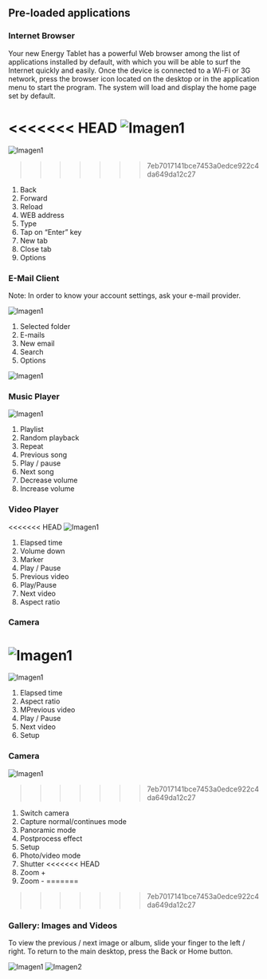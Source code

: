 ## Pre-loaded applications

### Internet Browser
Your new Energy Tablet has a powerful Web browser among the list of applications installed by default, with which you will be able to surf the Internet quickly and easily. Once the device is connected to a Wi-Fi or 3G network, press the browser icon located on the desktop or in the application menu to start the program. The system will load and display the home page set by default.


<<<<<<< HEAD
![Imagen1](http://static.energysistem.com/images/manuals/39935/5375cf00a728a.jpg)
=======
![Imagen1](http://static.energysistem.com/images/manuals/39935/53986c397ebf7.jpg)
>>>>>>> 7eb7017141bce7453a0edce922c4da649da12c27

1. Back
2. Forward
3. Reload
4. WEB address
5. Type
6. Tap on “Enter” key
7. New tab
8. Close tab
9. Options

### E-Mail Client
Note: In order to know your account settings, ask your e-mail provider.

![Imagen1](http://static.energysistem.com/images/manuals/39935/5375ce87dce9f.jpg)

1. Selected folder
2. E-mails
3. New email
4. Search
5. Options

![Imagen1](http://static.energysistem.com/images/manuals/39935/5375ceb02415c.jpg)

### Music Player

![Imagen1](http://static.energysistem.com/images/manuals/39935/5375cec77923b.jpg)

1. Playlist
2. Random playback
3. Repeat
4. Previous song
5. Play / pause
6. Next song
7. Decrease volume
8. Increase volume

### Video Player

<<<<<<< HEAD
![Imagen1](http://static.energysistem.com/images/manuals/42027/5397241676a40.jpg)
1. Elapsed time
2. Volume down
3. Marker
4. Play / Pause
5. Previous video
6. Play/Pause
7. Next video
8. Aspect ratio

### Camera

![Imagen1](http://static.energysistem.com/images/manuals/39935/5375ce75eca68.jpg)
=======
![Imagen1](http://static.energysistem.com/images/manuals/39935/53986c40a7b6f.jpg)
1. Elapsed time
2. Aspect ratio
3. MPrevious video
4. Play / Pause
5. Next video
6. Setup

### Camera

![Imagen1](http://static.energysistem.com/images/manuals/39935/53986c2ddd4f2.jpg)
>>>>>>> 7eb7017141bce7453a0edce922c4da649da12c27

1. Switch camera
2. Capture normal/continues mode
3. Panoramic mode
4. Postprocess effect
5. Setup
6. Photo/video mode
7. Shutter
<<<<<<< HEAD
8. Zoom +
9. Zoom -
=======
>>>>>>> 7eb7017141bce7453a0edce922c4da649da12c27

### Gallery: Images and Videos

To view the previous / next image or album, slide your finger to the left / right.
To return to the main desktop, press the Back or Home button.

![Imagen1](http://static.energysistem.com/images/manuals/42027/53972afac899d.jpg)
![Imagen2](http://static.energysistem.com/images/manuals/42027/53972ac1d4754.jpg)
